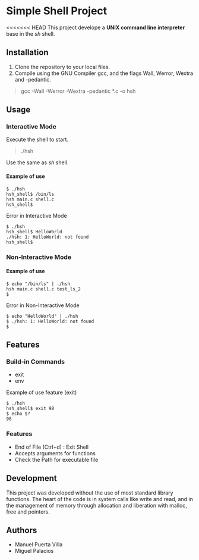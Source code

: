 # Simple Shell Project

<<<<<<< HEAD
This project develope a **UNIX command line interpreter** base in the _sh_ shell.

## Installation

1. Clone the repository to your local files.
2. Compile using the GNU Compiler gcc, and the flags Wall, Werror, Wextra and -pedantic.

> gcc -Wall -Werror -Wextra -pedantic \*.c -o hsh

## Usage

### Interactive Mode

Execute the shell to start.

> ./hsh

Use the same as _sh_ shell.

#### Example of use

```
$ ./hsh
hsh_shell$ /bin/ls
hsh main.c shell.c
hsh_shell$
```

Error in Interactive Mode

```
$ ./hsh
hsh_shell$ HelloWorld
./hsh: 1: HelloWorld: not found
hsh_shell$
```

### Non-Interactive Mode

#### Example of use

```
$ echo "/bin/ls" | ./hsh
hsh main.c shell.c test_ls_2
$
```

Error in Non-Interactive Mode

```
$ echo "HelloWorld" | ./hsh
$ ./hsh: 1: HelloWorld: not found
$
```

## Features

### Build-in Commands

- exit
- env

Example of use feature (exit)

```
$ ./hsh
hsh_shell$ exit 98
$ echo $?
98
```

### Features

- End of File (Ctrl+d) : Exit Shell
- Accepts arguments for functions
- Check the Path for executable file

## Development

This project was developed without the use of most standard library functions. The heart of the code is in system calls like write and read, and in the management of memory through allocation and liberation with malloc, free and pointers.

## Authors

- Manuel Puerta Villa
- Miguel Palacios
